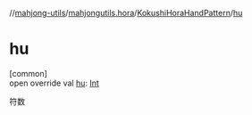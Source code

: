 //[mahjong-utils](../../../index.md)/[mahjongutils.hora](../index.md)/[KokushiHoraHandPattern](index.md)/[hu](hu.md)

# hu

[common]\
open override val [hu](hu.md): [Int](https://kotlinlang.org/api/latest/jvm/stdlib/kotlin/-int/index.html)

符数
